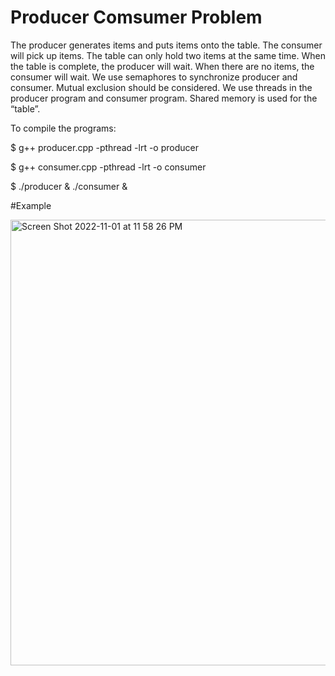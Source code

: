 # Producer Comsumer Problem

The producer generates items and puts items onto the table. 
The consumer will pick up items. The table can only hold two items at the same time. When the table is complete, the producer will wait. 
When there are no items, the consumer will wait. We use semaphores to synchronize producer and consumer.  Mutual exclusion should be considered. 
We use threads in the producer program and consumer program. Shared memory is used for the “table”.


To compile the programs: 

$ g++ producer.cpp -pthread -lrt -o producer

$ g++ consumer.cpp -pthread -lrt -o consumer

$ ./producer & ./consumer &


#Example 


<img width="713" alt="Screen Shot 2022-11-01 at 11 58 26 PM" src="https://user-images.githubusercontent.com/90429123/199392329-7d9f1243-072b-4e16-b5b2-8adf897b6879.png">
